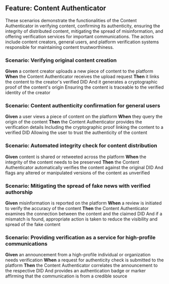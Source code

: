 ## Feature: Content Authenticator
These scenarios demonstrate the functionalities of the Content Authenticator in verifying content, confirming its authenticity, ensuring the integrity of distributed content, mitigating the spread of misinformation, and offering verification services for important communications. The actors include content creators, general users, and platform verification systems responsible for maintaining content trustworthiness.

### Scenario: Verifying original content creation
**Given** a content creator uploads a new piece of content to the platform
**When** the Content Authenticator receives the upload request
**Then** it links the content to the creator's verified DID
And it generates a cryptographic proof of the content's origin
Ensuring the content is traceable to the verified identity of the creator

### Scenario: Content authenticity confirmation for general users
**Given** a user views a piece of content on the platform
**When** they query the origin of the content
**Then** the Content Authenticator provides the verification details
Including the cryptographic proof linking the content to a verified DID
Allowing the user to trust the authenticity of the content

### Scenario: Automated integrity check for content distribution
**Given** content is shared or retweeted across the platform
**When** the integrity of the content needs to be preserved
**Then** the Content Authenticator automatically verifies the content against the original DID
And flags any altered or manipulated versions of the content as unverified

### Scenario: Mitigating the spread of fake news with verified authorship
**Given** misinformation is reported on the platform
**When** a review is initiated to verify the accuracy of the content
**Then** the Content Authenticator examines the connection between the content and the claimed DID
And if a mismatch is found, appropriate action is taken to reduce the visibility and spread of the fake content

### Scenario: Providing verification as a service for high-profile communications
**Given** an announcement from a high-profile individual or organization needs verification
**When** a request for authenticity check is submitted to the platform
**Then** the Content Authenticator correlates the announcement to the respective DID
And provides an authentication badge or marker affirming that the communication is from a credible source